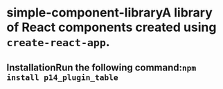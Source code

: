 # simple-component-libraryA library of React components created using `create-react-app`.

## InstallationRun the following command:`npm install p14_plugin_table`

